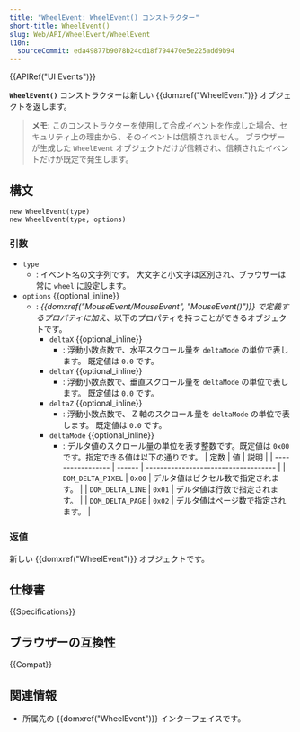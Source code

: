 ```yaml
---
title: "WheelEvent: WheelEvent() コンストラクター"
short-title: WheelEvent()
slug: Web/API/WheelEvent/WheelEvent
l10n:
  sourceCommit: eda49877b9078b24cd18f794470e5e225add9b94
---
```


{{APIRef("UI Events")}}

**`WheelEvent()`** コンストラクターは新しい {{domxref("WheelEvent")}} オブジェクトを返します。

> **メモ:** このコンストラクターを使用して合成イベントを作成した場合、セキュリティ上の理由から、そのイベントは信頼されません。
> ブラウザーが生成した `WheelEvent` オブジェクトだけが信頼され、信頼されたイベントだけが既定で発生します。

## 構文

```js-nolint
new WheelEvent(type)
new WheelEvent(type, options)
```

### 引数

- `type`
  - : イベント名の文字列です。
    大文字と小文字は区別され、ブラウザーは常に `wheel` に設定します。
- `options` {{optional_inline}}
  - : _{{domxref("MouseEvent/MouseEvent", "MouseEvent()")}} で定義するプロパティに加え_、以下のプロパティを持つことができるオブジェクトです。
    - `deltaX` {{optional_inline}}
      - : 浮動小数点数で、水平スクロール量を `deltaMode` の単位で表します。
        既定値は `0.0` です。
    - `deltaY` {{optional_inline}}
      - : 浮動小数点数で、垂直スクロール量を `deltaMode` の単位で表します。
        既定値は `0.0` です。
    - `deltaZ` {{optional_inline}}
      - : 浮動小数点数で、 Z 軸のスクロール量を `deltaMode` の単位で表します。
        既定値は `0.0` です。
    - `deltaMode` {{optional_inline}}
      - : デルタ値のスクロール量の単位を表す整数です。既定値は `0x00` です。指定できる値は以下の通りです。
        | 定数 | 値 | 説明 |
        | ----------------- | ------ | ------------------------------------ |
        | `DOM_DELTA_PIXEL` | `0x00` | デルタ値はピクセル数で指定されます。 |
        | `DOM_DELTA_LINE`  | `0x01` | デルタ値は行数で指定されます。       |
        | `DOM_DELTA_PAGE`  | `0x02` | デルタ値はページ数で指定されます。   |

### 返値

新しい {{domxref("WheelEvent")}} オブジェクトです。

## 仕様書

{{Specifications}}

## ブラウザーの互換性

{{Compat}}

## 関連情報

- 所属先の {{domxref("WheelEvent")}} インターフェイスです。
